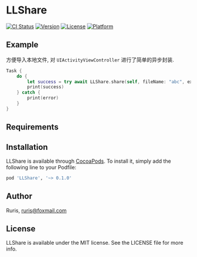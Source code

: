 # LLShare

[![CI Status](https://img.shields.io/travis/Ruris/LLShare.svg?style=flat)](https://travis-ci.org/Ruris/LLShare)
[![Version](https://img.shields.io/cocoapods/v/LLShare.svg?style=flat)](https://cocoapods.org/pods/LLShare)
[![License](https://img.shields.io/cocoapods/l/LLShare.svg?style=flat)](https://cocoapods.org/pods/LLShare)
[![Platform](https://img.shields.io/cocoapods/p/LLShare.svg?style=flat)](https://cocoapods.org/pods/LLShare)

## Example

方便导入本地文件, 对 `UIActivityViewController` 进行了简单的异步封装.

```swift
Task {
    do {
        let success = try await LLShare.share(self, fileName: "abc", extenName: "txt", text: "666")
        print(success)
    } catch {
        print(error)
    }
}
```

## Requirements

## Installation

LLShare is available through [CocoaPods](https://cocoapods.org). To install
it, simply add the following line to your Podfile:

```ruby
pod 'LLShare', '~> 0.1.0'
```

## Author

Ruris, ruris@foxmail.com

## License

LLShare is available under the MIT license. See the LICENSE file for more info.
